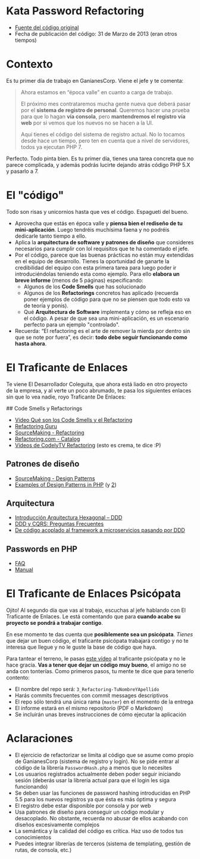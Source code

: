 # Kata Password Refactoring
* [Fuente del código original](http://www.codeofaninja.com/2013/03/php-hash-password.html)
* Fecha de publicación del código: 31 de Marzo de 2013 (eran otros tiempos)

# Contexto
Es tu primer día de trabajo en GanianesCorp. Viene el jefe y te comenta:
>Ahora estamos en “época valle” en cuanto a carga de trabajo.
>
>El próximo mes contrataremos mucha gente nueva que deberá pasar por el **sistema de registro de personal**. Queremos hacer una prueba para que lo hagan **vía consola**, pero **mantendremos el registro vía web** por si vemos que los nuevos no se hacen a la UI.
>
>Aquí tienes el código del sistema de registro actual. No lo tocamos desde hace un tiempo, pero ten en cuenta que a nivel de servidores, todos ya ejecutan PHP 7.

Perfecto. Todo pinta bien. Es tu primer día, tienes una tarea concreta que no parece complicada, y además podrás lucirte dejando atrás código PHP 5.X y pasarlo a 7.

# El "código"
Todo son risas y unicornios hasta que ves el código. Espagueti del bueno.

* Aprovecha que estás en época valle y **piensa bien el rediseño de tu mini-aplicación**. Luego tendréis muchísima faena y no podréis dedicarle tanto tiempo a ello.
* Aplica la **arquitectura de software y patrones de diseño** que consideres necesarios para cumplir con lol requisitos que te ha comentado el jefe.
* Por el código, parece que las buenas prácticas no están muy extendidas en el equipo de desarrollo. Tienes la oportunidad de ganarte la credibilidad del equipo con esta primera tarea para luego poder ir introduciéndolas teniendo esta como ejemplo. Para ello **elabora un breve informe** (menos de 5 páginas) especificando:
    * Algunos de los **Code Smells** que has solucionado
    * Algunos de los **Refactorings** concretos has aplicado (recuerda poner ejemplos de código para que no se piensen que todo esto va de teoría y ponis).
    * Qué **Arquitectura de Software** implementa y cómo se refleja eso en el código. A pesar de que sea una mini-aplicación, es un escenario perfecto para un ejemplo "controlado".
* Recuerda: “El refactoring es el arte de remover la mierda por dentro sin que se note por fuera”, es decir: **todo debe seguir funcionando como hasta ahora**.

# El Traficante de Enlaces
Te viene El Desarrollador Coleguita, que ahora está liado en otro proyecto de la empresa, y al verte un poco abrumado, te pasa los siguientes enlaces sin que lo vea nadie, royo Traficante De Enlaces:

## Code Smells y Refactorings
* [Vídeo Qué son los Code Smells y el Refactoring](http://codely.tv/screencasts/code-smells-refactoring/)
* [Refactoring Guru](http://refactoring.guru/)
* [SourceMaking - Refactoring](http://sourcemaking.com/refactoring)
* [Refactoring.com - Catalog](http://refactoring.com/catalog/)
* [Vídeos de CodelyTV Refactoring](http://codely.tv/tag/refactoring/) (esto es crema, te dice :P)

## Patrones de diseño
* [SourceMaking - Design Patterns](http://sourcemaking.com/design_patterns)
* [Examples of Design Patterns in PHP](https://github.com/domnikl/DesignPatternsPHP) (y [2](https://github.com/zfcampus/zendcon-design-patterns))

## Arquitectura
* [Introducción Arquitectura Hexagonal – DDD](http://codely.tv/screencasts/arquitectura-hexagonal-ddd/)
* [DDD y CQRS: Preguntas Frecuentes](http://codely.tv/screencasts/ddd-cqrs-preguntas-frecuentes/)
* [De código acoplado al framework a microservicios pasando por DDD](http://codely.tv/screencasts/codigo-acoplado-framework-microservicios-ddd/)

## Passwords en PHP
* [FAQ](http://php.net/manual/en/faq.passwords.php)
* [Manual](http://php.net/manual/en/book.password.php)

# El Traficante de Enlaces Psicópata
Ojito! Al segundo día que vas al trabajo, escuchas al jefe hablando con El Traficante de Enlaces. Le está comentando que para **cuando acabe su proyecto se pondrá a trabajar contigo**.

En ese momento te das cuenta que **posiblemente sea un psicópata**. _Tienes_ que dejar un buen código, el traficante psicópata trabajará contigo y no te interesa que llegue y no le guste la base de código que haya.

Para tantear el terreno, le pasas [este vídeo](https://www.youtube.com/watch?v=WosrUnjb2UQ) al traficante psicópata y no le hace gracia. **Vas a tener que dejar un código muy bueno**, el amigo no se anda con tonterías. Como primeros pasos, tu mente te dice que para tenerlo contento:

* El nombre del repo será: `3_Refactoring-TuNombreYApellido`
* Harás commits frecuentes con commit messages descriptivos
* El repo sólo tendrá una única rama (`master`) en el momento de la entrega
* El informe estará en el mismo repositorio (PDF o Markdown)
* Se incluirán unas breves instrucciones de cómo ejecutar la aplicación

# Aclaraciones
* El ejercicio de refactorizar se limita al código que se asume como propio de GanianesCorp (sistema de registro y login). No se pide entrar al código de la librería `PasswordHash.php` a menos que lo necesites
* Los usuarios registrados actualmente deben poder seguir iniciando sesión (deberás usar la librería actual para que el login les siga funcionando)
* Se deben usar las funciones de password hashing introducidas en PHP 5.5 para los nuevos registros ya que ésta es más óptima y segura
* El registro debe estar disponible por consola y por web
* Usa patrones de diseño para conseguir un código modular y desacoplado. No obstante, recuerda no abusar de ellos acabando con diseños excesivamente complejos
* La semántica y la calidad del código es crítica. Haz uso de todos tus conocimientos
* Puedes integrar librerías de terceros (sistema de templating, gestión de rutas, de consola, etc.)
